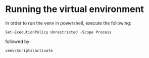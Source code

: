 # Running the virtual environment
In order to run the venv in powershell, execute the following:

```
Set-ExecutionPolicy Unrestricted -Scope Process
```

followed by:

```
venv\Scripts\activate
```
